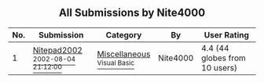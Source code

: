 ﻿<div align="center">

## All Submissions by Nite4000

</div>

No.  | Submission | Category | By   | User Rating
---- | ---------- | -------- | ---- | -----------
1 | [Nitepad2002<br /><sup>2002-08-04 21:12:00</sup>](https://github.com/Planet-Source-Code/nite4000-nitepad2002__1-37633) | [Miscellaneous<br /><sup>Visual Basic</sup>](../ByCategory/miscellaneous__1-1.md) | Nite4000 | 4.4 (44 globes from 10 users)
